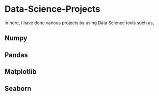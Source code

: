 # Data-Science-Projects
  In here, I have done various projects by using Data Science tools such as,
  ## Numpy
  ## Pandas
  ## Matplotlib
  ## Seaborn
